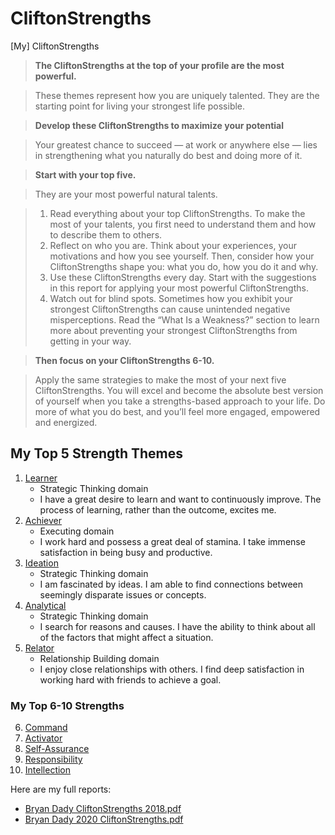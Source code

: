 # CliftonStrengths

\[My\] CliftonStrengths

> **The CliftonStrengths at the top of your profile are the most powerful.**

> These themes represent how you are uniquely talented. They are the starting point for living your strongest life possible.

> **Develop these CliftonStrengths to maximize your potential**

> Your greatest chance to succeed — at work or anywhere else — lies in strengthening what you naturally do best and doing more of it.

> **Start with your top five.**

> They are your most powerful natural talents.

> 1. Read everything about your top CliftonStrengths. To make the most of your talents, you first need to understand them and how to describe them to others.
> 2. Reflect on who you are. Think about your experiences, your motivations and how you see yourself. Then, consider how your CliftonStrengths shape you: what you do, how you do it and why.
> 3. Use these CliftonStrengths every day. Start with the suggestions in this report for applying your most powerful CliftonStrengths.
> 4. Watch out for blind spots. Sometimes how you exhibit your strongest CliftonStrengths can cause unintended negative misperceptions. Read the “What Is a Weakness?” section to learn more about preventing your strongest CliftonStrengths from getting in your way.

> **Then focus on your CliftonStrengths 6-10.**

> Apply the same strategies to make the most of your next five CliftonStrengths. You will excel and become the absolute best version of yourself when you take a strengths-based approach to your life. Do more of what you do best, and you’ll feel more engaged, empowered and energized.

## My Top 5 Strength Themes

1. [Learner](https://www.gallup.com/cliftonstrengths/en/252293/learner-theme.aspx)
   - Strategic Thinking domain
   - I have a great desire to learn and want to continuously improve. The process of learning, rather than the outcome, excites me.
2. [Achiever](https://www.gallup.com/cliftonstrengths/en/252134/achiever-theme.aspx)
   - Executing domain
   - I work hard and possess a great deal of stamina. I take immense satisfaction in being busy and productive.
3. [Ideation](https://www.gallup.com/cliftonstrengths/en/252260/ideation-theme.aspx)
   - Strategic Thinking domain
   - I am fascinated by ideas. I am able to find connections between seemingly disparate
   issues or concepts.
4. [Analytical](https://www.gallup.com/cliftonstrengths/en/252152/analytical-theme.aspx)
   - Strategic Thinking domain
   - I search for reasons and causes. I have the ability to think about all of the factors that might affect a situation.
5. [Relator](https://www.gallup.com/cliftonstrengths/en/252311/relator-theme.aspx)
   - Relationship Building domain
   - I enjoy close relationships with others. I find deep satisfaction in working hard with friends to achieve a goal.

### My Top 6-10 Strengths

6. [Command](https://www.gallup.com/cliftonstrengths/en/252176/command-theme.aspx)
7. [Activator](https://www.gallup.com/cliftonstrengths/en/252140/activator-theme.aspx)
8. [Self-Assurance](https://www.gallup.com/cliftonstrengths/en/252332/self-assurance-theme.aspx)
9. [Responsibility](https://www.gallup.com/cliftonstrengths/en/252320/responsibility-theme.aspx)
10. [Intellection](https://www.gallup.com/cliftonstrengths/en/252284/intellection-theme.aspx)

Here are my full reports:
- [Bryan Dady CliftonStrengths 2018.pdf](Bryan_Dady_CliftonStrengths_2018.pdf)
- [Bryan Dady 2020 CliftonStrengths.pdf](BryanDady_2020_StrengthsFinder.pdf)
